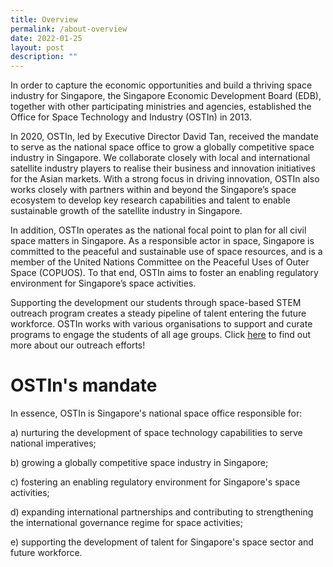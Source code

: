 ```yaml
---
title: Overview
permalink: /about-overview
date: 2022-01-25
layout: post
description: ""
---
```

In order to capture the economic opportunities and build a thriving space industry for Singapore, the Singapore Economic Development Board (EDB), together with other participating ministries and agencies, established the Office for Space Technology and Industry (OSTIn) in 2013. 

In 2020, OSTIn, led by Executive Director David Tan,  received the mandate to serve as the national space office to grow a globally competitive space industry in Singapore. We collaborate closely with local and international satellite industry players to realise their business and innovation initiatives for the Asian markets. With a strong focus in driving innovation, OSTIn also works closely with partners within and beyond the Singapore’s space ecosystem to develop key research capabilities and talent to enable sustainable growth of the satellite industry in Singapore. 

In addition, OSTIn operates as the national focal point to plan for all civil space matters in Singapore. As a responsible actor in space, Singapore is committed to the peaceful and sustainable use of space resources, and is a member of the United Nations Committee on the Peaceful Uses of Outer Space (COPUOS). To that end, OSTIn aims to foster an enabling regulatory environment for Singapore’s space activities.

Supporting the development our students through space-based STEM outreach program creates a steady pipeline of talent entering the future workforce. OSTIn works with various organisations to support and curate programs to engage the students of all age groups. Click [here](/resources/stem-outreach) to find out more about our outreach efforts!

# OSTIn's mandate
In essence, OSTIn is Singapore's national space office responsible for:

a) nurturing the development of space technology capabilities to serve national imperatives;

b) growing a globally competitive space industry in Singapore;

c) fostering an enabling regulatory environment for Singapore's space activities;

d) expanding international partnerships and contributing to strengthening the international governance regime for space activities;

e) supporting the development of talent for Singapore's space sector and future workforce.